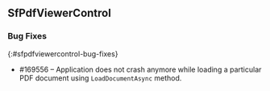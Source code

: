 ## SfPdfViewerControl

### Bug Fixes
{:#sfpdfviewercontrol-bug-fixes}

* \#169556 – Application does not crash anymore while loading a particular PDF document using `LoadDocumentAsync` method.
